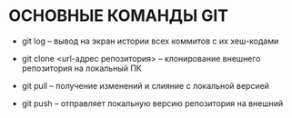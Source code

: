 # ОСНОВНЫЕ КОМАНДЫ GIT

*   git log – вывод на экран истории всех коммитов с их хеш-кодами

*   git clone <url-адрес репозитория> – клонирование внешнего репозитория на  локальный ПК

*   git pull – получение изменений и слияние с локальной версией

*   git push – отправляет локальную версию репозитория на внешний
